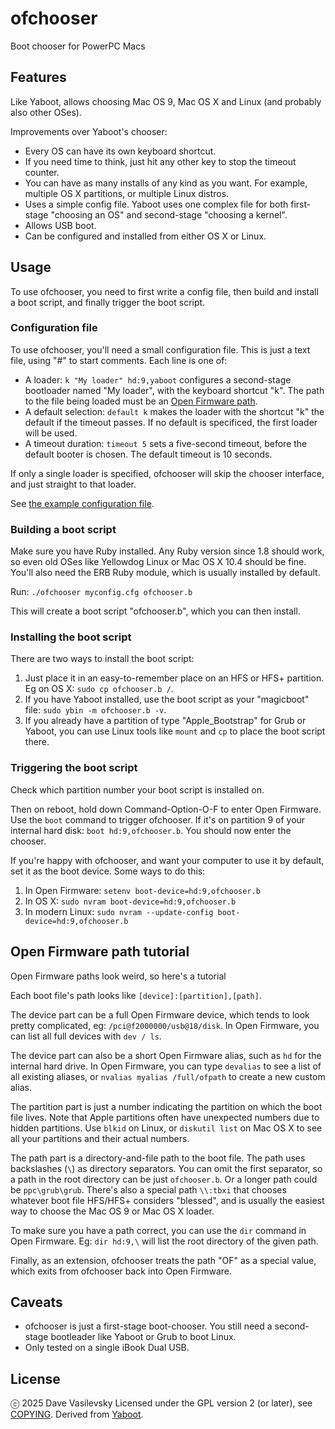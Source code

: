 # ofchooser

Boot chooser for PowerPC Macs

## Features

Like Yaboot, allows choosing Mac OS 9, Mac OS X and Linux (and probably also other OSes).

Improvements over Yaboot's chooser:

* Every OS can have its own keyboard shortcut.
* If you need time to think, just hit any other key to stop the timeout counter.
* You can have as many installs of any kind as you want. For example, multiple OS X partitions, or multiple Linux distros.
* Uses a simple config file. Yaboot uses one complex file for both first-stage "choosing an OS" and second-stage "choosing a kernel".
* Allows USB boot.
* Can be configured and installed from either OS X or Linux.

## Usage

To use ofchooser, you need to first write a config file, then build and install a boot script, and finally trigger the boot script.

### Configuration file

To use ofchooser, you'll need a small configuration file. This is just a text file, using "#" to start comments. Each line is one of:

* A loader: `k "My loader" hd:9,yaboot` configures a second-stage bootloader named "My loader", with the keyboard shortcut "k". The path to the file being loaded must be an [Open Firmware path](#open-firmware-path-tutorial).
* A default selection: `default k` makes the loader with the shortcut "k" the default if the timeout passes. If no default is specificed, the first loader will be used.
* A timeout duration: `timeout 5` sets a five-second timeout, before the default booter is chosen. The default timeout is 10 seconds.

If only a single loader is specified, ofchooser will skip the chooser interface, and just straight to that loader.

See [the example configuration file](ofchooser.cfg.example).

### Building a boot script

Make sure you have Ruby installed. Any Ruby version since 1.8 should work, so even old OSes like Yellowdog Linux or Mac OS X 10.4 should be fine. You'll also need the ERB Ruby module, which is usually installed by default.

Run: `./ofchooser myconfig.cfg ofchooser.b`

This will create a boot script "ofchooser.b", which you can then install.

### Installing the boot script

There are two ways to install the boot script:

1. Just place it in an easy-to-remember place on an HFS or HFS+ partition. Eg on OS X: `sudo cp ofchooser.b /`.
2. If you have Yaboot installed, use the boot script as your "magicboot" file: `sudo ybin -m ofchooser.b -v`.
3. If you already have a partition of type "Apple_Bootstrap" for Grub or Yaboot, you can use Linux tools like `mount` and `cp` to place the boot script there.

### Triggering the boot script

Check which partition number your boot script is installed on.

Then on reboot, hold down Command-Option-O-F to enter Open Firmware. Use the `boot` command to trigger ofchooser. If it's on partition 9 of your internal hard disk: `boot hd:9,ofchooser.b`. You should now enter the chooser.

If you're happy with ofchooser, and want your computer to use it by default, set it as the boot device. Some ways to do this:

1. In Open Firmware: `setenv boot-device=hd:9,ofchooser.b`
2. In OS X: `sudo nvram boot-device=hd:9,ofchooser.b`
3. In modern Linux: `sudo nvram --update-config boot-device=hd:9,ofchooser.b`

## Open Firmware path tutorial

Open Firmware paths look weird, so here's a tutorial

Each boot file's path looks like `[device]:[partition],[path]`.

The device part can be a full Open Firmware device, which tends to look pretty complicated, eg: `/pci@f2000000/usb@18/disk`. In Open Firmware, you can list all full devices with `dev / ls`.

The device part can also be a short Open Firmware alias, such as `hd` for the internal hard drive. In Open Firmware, you can type `devalias` to see a list of all existing aliases, or `nvalias myalias /full/ofpath` to create a new custom alias.

The partition part is just a number indicating the partition on which the boot file lives. Note that Apple partitions often have unexpected numbers due to hidden partitions. Use `blkid` on Linux, or `diskutil list` on Mac OS X to see all your partitions and their actual numbers.

The path part is a directory-and-file path to the boot file. The path uses backslashes (`\`) as directory separators. You can omit the first separator, so a path in the root directory can be just `ofchooser.b`. Or a longer path could be `ppc\grub\grub`. There's also a special path `\\:tbxi` that chooses whatever boot file HFS/HFS+ considers "blessed", and is usually the easiest way to choose the Mac OS 9 or Mac OS X loader.

To make sure you have a path correct, you can use the `dir` command in Open Firmware. Eg: `dir hd:9,\` will list the root directory of the given path.

Finally, as an extension, ofchooser treats the path "OF" as a special value, which exits from ofchooser back into Open Firmware.

## Caveats

* ofchooser is just a first-stage boot-chooser. You still need a second-stage bootleader like Yaboot or Grub to boot Linux.
* Only tested on a single iBook Dual USB.

## License

ⓒ 2025 Dave Vasilevsky
Licensed under the GPL version 2 (or later), see [COPYING](COPYING).
Derived from [Yaboot](https://github.com/yaboot/yaboot).